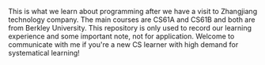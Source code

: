 This is what we learn about programming after we have a visit to Zhangjiang technology company.
The main courses are CS61A and CS61B and both are from Berkley University.
This repository is only used to record our learning experience and some important note, not for application.
Welcome to communicate with me if you're a new CS learner with high demand for systematical learning!

